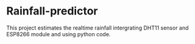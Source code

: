 # Rainfall-predictor
This project estimates the realtime rainfall intergrating DHT11 sensor and ESP8266 module and using python code.

